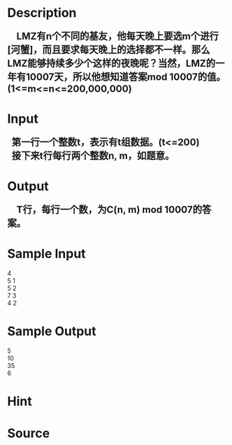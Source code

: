 
# Description

<div class="content"><div style="text-indent: 15.75pt"><b><span style="font-size: 16pt">LMZ</span></b><b><span style="font-size: 16pt">有</span></b><b><span style="font-size: 16pt">n</span></b><b><span style="font-size: 16pt">个不同的基友，他每天晚上要选</span></b><b><span style="font-size: 16pt">m</span></b><b><span style="font-size: 16pt">个进行</span></b><b><span style="font-size: 16pt">[</span></b><b><span style="font-size: 16pt">河蟹</span></b><b><span style="font-size: 16pt">]</span></b><b><span style="font-size: 16pt">，而且要求每天晚上的选择都不一样。那么</span></b><b><span style="font-size: 16pt">LMZ</span></b><b><span style="font-size: 16pt">能够持续多少个这样的夜晚呢？当然，</span></b><b><span style="font-size: 16pt">LMZ</span></b><b><span style="font-size: 16pt">的一年有</span></b><b><span style="font-size: 16pt">10007</span></b><b><span style="font-size: 16pt">天，所以他想知道答案</span></b><b><span style="font-size: 16pt">mod 10007</span></b><b><span style="font-size: 16pt">的值。</span></b><b><span style="font-size: 16pt">(1&lt;=m&lt;=n&lt;=200,000,000)</span></b></div></div>

# Input

<div class="content"><div><b><span style="font-size: 16pt">  </span></b><b><span style="font-size: 16pt">第一行一个整数</span></b><b><span style="font-size: 16pt">t</span></b><b><span style="font-size: 16pt">，表示有</span></b><b><span style="font-size: 16pt">t</span></b><b><span style="font-size: 16pt">组数据。</span></b><b><span style="font-size: 16pt">(t&lt;=200)</span></b></div>
<div><b><span style="font-size: 16pt">  </span></b><b><span style="font-size: 16pt">接下来</span></b><b><span style="font-size: 16pt">t</span></b><b><span style="font-size: 16pt">行每行两个整数</span></b><b><span style="font-size: 16pt">n, m</span></b><b><span style="font-size: 16pt">，如题意。</span></b></div></div>

# Output

<div class="content"><div style="text-indent: 15.75pt"><b><span style="font-size: 16pt">T</span></b><b><span style="font-size: 16pt">行，每行一个数，为</span></b><b><span style="font-size: 16pt">C(n, m) mod 10007</span></b><b><span style="font-size: 16pt">的答案。</span></b></div></div>

# Sample Input

<div class="content"><span class="sampledata">4<br/>
5 1<br/>
5 2<br/>
7 3<br/>
4 2<br/>
</span></div>

# Sample Output

<div class="content"><span class="sampledata">5<br/>
10<br/>
35<br/>
6</span></div>

# Hint

<div class="content"><p></p></div>

# Source

<div class="content"><p><a href="problemset.php?search="></a></p></div>

